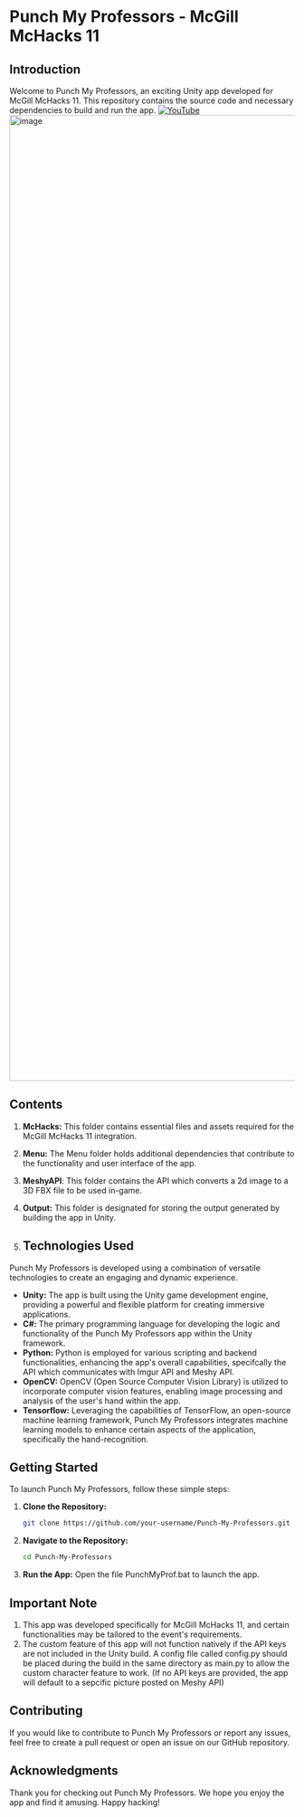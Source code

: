 # Punch My Professors - McGill McHacks 11

## Introduction
Welcome to Punch My Professors, an exciting Unity app developed for McGill McHacks 11. This repository contains the source code and necessary dependencies to build and run the app.
[![YouTube](http://i.ytimg.com/vi/pnxXGGBSUc0/hqdefault.jpg)](https://www.youtube.com/watch?v=pnxXGGBSUc0)
<img width="1708" alt="image" src="https://github.com/user-attachments/assets/3bb30c85-0928-4f8f-a649-c6c165299ca2">

## Contents
1. **McHacks:** This folder contains essential files and assets required for the McGill McHacks 11 integration.
2. **Menu:** The Menu folder holds additional dependencies that contribute to the functionality and user interface of the app.
3. **MeshyAPI**: This folder contains the API which converts a 2d image to a 3D FBX file to be used in-game.
4. **Output:** This folder is designated for storing the output generated by building the app in Unity.

5. ## Technologies Used

Punch My Professors is developed using a combination of versatile technologies to create an engaging and dynamic experience.

- **Unity:** The app is built using the Unity game development engine, providing a powerful and flexible platform for creating immersive applications.
- **C#:** The primary programming language for developing the logic and functionality of the Punch My Professors app within the Unity framework.
- **Python:** Python is employed for various scripting and backend functionalities, enhancing the app's overall capabilities, specifcally the API which communicates with Imgur API and Meshy API.
- **OpenCV:** OpenCV (Open Source Computer Vision Library) is utilized to incorporate computer vision features, enabling image processing and analysis of the user's hand within the app.
- **Tensorflow:** Leveraging the capabilities of TensorFlow, an open-source machine learning framework, Punch My Professors integrates machine learning models to enhance certain aspects of the application, specifically the hand-recognition.

## Getting Started
To launch Punch My Professors, follow these simple steps:

1. **Clone the Repository:**
   ```bash
   git clone https://github.com/your-username/Punch-My-Professors.git

2. **Navigate to the Repository:**
   ```bash
   cd Punch-My-Professors

3. **Run the App:**
   Open the file PunchMyProf.bat to launch the app.

## Important Note
1. This app was developed specifically for McGill McHacks 11, and certain functionalities may be tailored to the event's requirements.
2. The custom feature of this app will not function natively if the API keys are not included in the Unity build. A config file called config.py should be placed during the build in the same directory as main.py to allow the custom character feature to work.
(If no API keys are provided, the app will default to a sepcific picture posted on Meshy API)

## Contributing
If you would like to contribute to Punch My Professors or report any issues, feel free to create a pull request or open an issue on our GitHub repository.

## Acknowledgments
Thank you for checking out Punch My Professors. We hope you enjoy the app and find it amusing. Happy hacking!
